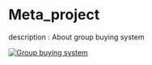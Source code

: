 # Meta_project
description : About group buying system

[![Group buying system](https://imgur.com/a/oK6mgu0)](https://youtu.be/NEHkwC0LWcw)
